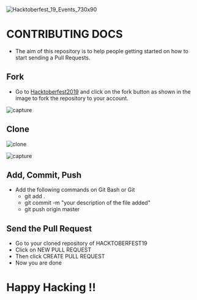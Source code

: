 ![Hacktoberfest_19_Events_730x90](https://user-images.githubusercontent.com/29935993/64358672-84632180-d024-11e9-8131-dee3f75b7cd1.png)

# CONTRIBUTING DOCS

* The aim of this repository is to help people getting started on how to start sending a Pull Requests.

## Fork

* Go to [Hacktoberfest2019](https://github.com/ambujraj/hacktoberfest2019/) and click on the fork button as shown in the image to fork the repository to your account.


![capture](https://user-images.githubusercontent.com/29935993/44449918-1c09f380-a60d-11e8-95aa-461c97ef4565.PNG)


## Clone

![clone](https://user-images.githubusercontent.com/29935993/44450483-b3237b00-a60e-11e8-85c4-eb7d81c3c0da.png)

![capture](https://user-images.githubusercontent.com/29935993/44450799-74da8b80-a60f-11e8-9cc1-198c6d560012.PNG)


## Add, Commit, Push

* Add the following commands on Git Bash or Git
  * git add .
  * git commit -m "your description of the file added"
  * git push origin master

## Send the Pull Request

* Go to your cloned repository of HACKTOBERFEST19
* Click on NEW PULL REQUEST
* Then click CREATE PULL REQUEST
* Now you are done

# Happy Hacking !!
